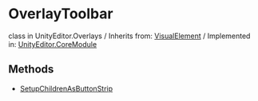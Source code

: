 # OverlayToolbar
class in UnityEditor.Overlays
 / Inherits from: <a href="https://docs.unity3d.com/6000.1/Documentation/ScriptReference/VisualElement.html">VisualElement</a> / Implemented in: <a href="https://docs.unity3d.com/6000.1/Documentation/ScriptReference/UnityEditor.CoreModule.html">UnityEditor.CoreModule</a>

## Methods
- <a href="https://docs.unity3d.com/6000.1/Documentation/ScriptReference/OverlayToolbar.SetupChildrenAsButtonStrip.html">SetupChildrenAsButtonStrip</a>
